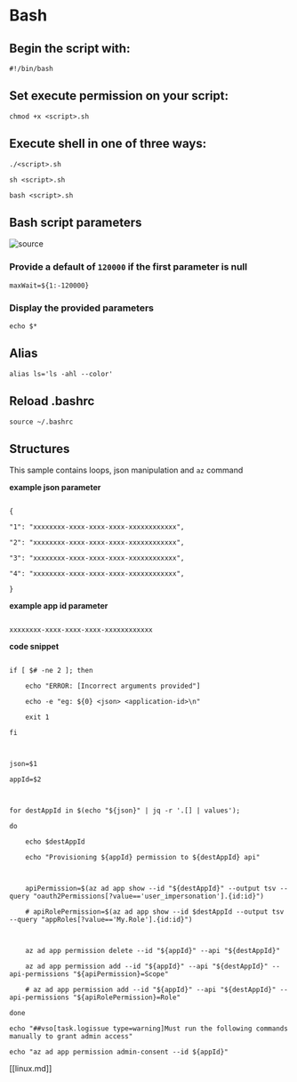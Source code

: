 # Bash

## Begin the script with:
```
#!/bin/bash
```

## Set execute permission on your script: 
```
chmod +x <script>.sh
```

## Execute shell in one of three ways:
```
./<script>.sh
```
```  
sh <script>.sh
```
```
bash <script>.sh
```
## Bash script parameters
![source](https://tecadmin.net/tutorial/bash-scripting/bash-command-arguments/)

### Provide a default of `120000` if the first parameter is null
```
maxWait=${1:-120000}
```

### Display the provided parameters
```
echo $*
```

## Alias
```
alias ls='ls -ahl --color'
```

## Reload .bashrc
```
source ~/.bashrc
```

## Structures



This sample contains loops, json manipulation and `az` command



**example json parameter**

```

{

"1": "xxxxxxxx-xxxx-xxxx-xxxx-xxxxxxxxxxxx",

"2": "xxxxxxxx-xxxx-xxxx-xxxx-xxxxxxxxxxxx",

"3": "xxxxxxxx-xxxx-xxxx-xxxx-xxxxxxxxxxxx",

"4": "xxxxxxxx-xxxx-xxxx-xxxx-xxxxxxxxxxxx",

}  

```



**example app id parameter**

```

xxxxxxxx-xxxx-xxxx-xxxx-xxxxxxxxxxxx

```



**code snippet**

```

if [ $# -ne 2 ]; then

    echo "ERROR: [Incorrect arguments provided"]

    echo -e "eg: ${0} <json> <application-id>\n"

    exit 1

fi



json=$1

appId=$2



for destAppId in $(echo "${json}" | jq -r '.[] | values'); 

do   

    echo $destAppId

    echo "Provisioning ${appId} permission to ${destAppId} api"

    

    apiPermission=$(az ad app show --id "${destAppId}" --output tsv --query "oauth2Permissions[?value=='user_impersonation'].{id:id}")

    # apiRolePermission=$(az ad app show --id $destAppId --output tsv --query "appRoles[?value=='My.Role'].{id:id}")

   

    az ad app permission delete --id "${appId}" --api "${destAppId}"

    az ad app permission add --id "${appId}" --api "${destAppId}" --api-permissions "${apiPermission}=Scope"

    # az ad app permission add --id "${appId}" --api "${destAppId}" --api-permissions "${apiRolePermission}=Role"

done

echo "##vso[task.logissue type=warning]Must run the following commands manually to grant admin access"

echo "az ad app permission admin-consent --id ${appId}"

```



[[linux.md]]


